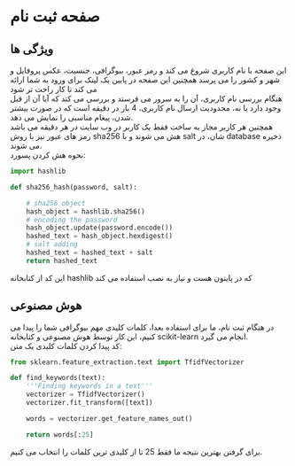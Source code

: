 # صفحه ثبت نام

## ویژگی ها

این صفحه با نام کاربری شروع می کند و رمز عبور، بیوگرافی، جنسیت، عکس پروفایل و شهر و کشور را می پرسد همچنین این صفحه در پایین یک لینک برای ورود به شما ارائه می کند تا کار راحت تر شود<br />
هنگام بررسی نام کاربری، آن را به سرور می فرستد و بررسی می کند که آیا آن از قبل وجود دارد یا نه، محدودیت ارسال نام کاربری، 4 بار در دقیقه است که در صورت بیشتر شدن، پیغام مناسبی را نمایش می دهد.<br />
همچنین هر کاربر مجاز به ساخت فقط یک کاربر در وب سایت در هر دقیقه می باشد<br />
رمز های عبور نیز با روش sha256 هش می شوند و با salt شان، در database ذخیره می شوند.<br />
نحوه هش کردن پسورد:

```python
import hashlib

def sha256_hash(password, salt):

    # sha256 object
    hash_object = hashlib.sha256()
    # encoding the password
    hash_object.update(password.encode())
    hashed_text = hash_object.hexdigest()
    # salt adding
    hashed_text = hashed_text + salt
    return hashed_text
```

این کد از کتابخانه hashlib که در پایتون هست و نیاز به نصب استفاده می کند

## هوش مصنوعی
در هنگام ثبت نام، ما برای استفاده بعدا، کلمات کلیدی مهم بیوگرافی شما را پیدا می کنیم، این کار توسط هوش مصنوعی و کتابخانه scikit-learn انجام می گیرد.<br />
کد پیدا کردن کلمات کلیدی یک متن:
``` python
from sklearn.feature_extraction.text import TfidfVectorizer

def find_keywords(text):
    '''Finding keywords in a text'''
    vectorizer = TfidfVectorizer()
    vectorizer.fit_transform([text])

    words = vectorizer.get_feature_names_out()

    return words[:25]
```

برای گرفتن بهترین نتیجه ما فقط 25 تا از کلیدی ترین کلمات را انتخاب می کنیم.
